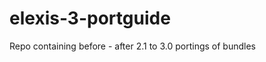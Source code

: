 elexis-3-portguide
==================

Repo containing before - after 2.1 to 3.0 portings of bundles
